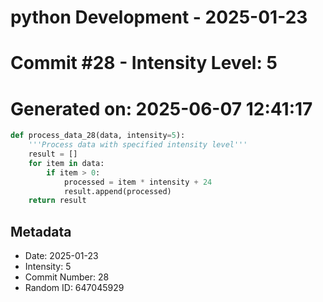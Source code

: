 ﻿# python Development - 2025-01-23
# Commit #28 - Intensity Level: 5
# Generated on: 2025-06-07 12:41:17
```python
def process_data_28(data, intensity=5):
    '''Process data with specified intensity level'''
    result = []
    for item in data:
        if item > 0:
            processed = item * intensity + 24
            result.append(processed)
    return result
```
## Metadata
- Date: 2025-01-23
- Intensity: 5
- Commit Number: 28
- Random ID: 647045929

